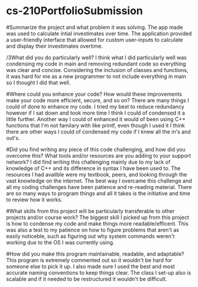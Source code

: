 # cs-210PortfolioSubmission

#Summarize the project and what problem it was solving.
The app made was used to calculate intial investimates over time. The application provided a user-friendly interface that
allowed for custom user-inputs to calculate and display their investimates overtime.

/3What did you do particularly well?
I think what I did particularly well was condensing my code in main and removing redundant code so everything was clear
and concise. Considering the inclusion of classes and functions, it was hard for me as a new programmer to not include everything
in main so I thought I did that well.

#Where could you enhance your code? How would these improvements make your code more efficient, secure, and so on?
There are many things I could of done to enhance my code. I tried my best to reduce redundancy however if I sat down and took
more time I think I could of condensed it a little further. Another way I could of enhanced it would of been using 
C++ functions that I'm not familary with like printf, even though I used it I think there are other ways I could of condensed
my code if I knew all the in's and out's.


#Did you find writing any piece of this code challenging, and how did you overcome this? What tools and/or resources are you adding to your support network?
I did find writing this challenging mainly due to my lack of knowledge of C++ and its difference in syntax I have been used to.
The resources I had availble were my textbook, peers, and looking through the vast knowledge on the internet. The best way
I overcame this challenge and all my coding challenges have been patience and re-reading material. There are so many ways to
program things and all it takes is the initiative and time to review how it works.

#What skills from this project will be particularly transferable to other projects and/or course work?
The biggest skill I picked up from this project is how to condense my code and make things more readable/efficent.
This was also a test to my patience on how to figure problems that aren't as easily noticeble, such as figuring out why 
system commands weren't working due to the OS I was currently using.

#How did you make this program maintainable, readable, and adaptable?
This program is extremely commented out so it wouldn't be hard for someone else to pick it up. I also made sure I used the best
and most accurate naming conventions to keep things clear. The class I set-up also is scalable and if it needed to be restructured
it wouldn't be difficult.
